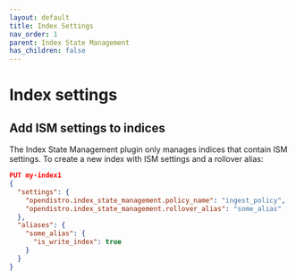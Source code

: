 ```yaml
---
layout: default
title: Index Settings
nav_order: 1
parent: Index State Management
has_children: false
---
```


# Index settings


## Add ISM settings to indices

The Index State Management plugin only manages indices that contain ISM settings. To create a new index with ISM settings and a rollover alias:

```json
PUT my-index1
{
  "settings": {
    "opendistro.index_state_management.policy_name": "ingest_policy",
    "opendistro.index_state_management.rollover_alias": "some_alias"
  },
  "aliases": {
    "some_alias": {
      "is_write_index": true
    }
  }
}
```
